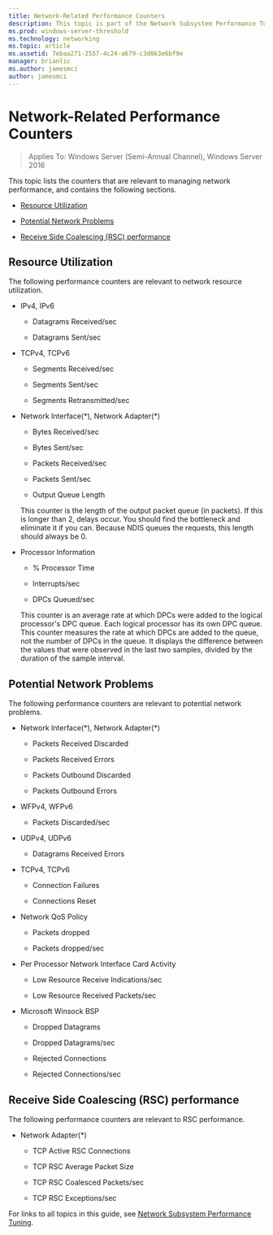 ```yaml
---
title: Network-Related Performance Counters
description: This topic is part of the Network Subsystem Performance Tuning guide for Windows Server 2016.
ms.prod: windows-server-threshold
ms.technology: networking
ms.topic: article
ms.assetid: 7ebaa271-2557-4c24-a679-c3d863e6bf9e
manager: brianlic
ms.author: jamesmci
author: jamesmci
---
```


# Network-Related Performance Counters

>Applies To: Windows Server (Semi-Annual Channel), Windows Server 2016

This topic lists the counters that are relevant to managing network performance, and contains the following sections.  
  
-   [Resource Utilization](#bkmk_ru)  
  
-   [Potential Network Problems](#bkmk_np)  
  
-   [Receive Side Coalescing (RSC) performance](#bkmk_rsc)  
  
##  <a name="bkmk_ru"></a> Resource Utilization  

The following performance counters are relevant to network resource utilization.  
  
-   IPv4, IPv6  
  
    -   Datagrams Received/sec  
  
    -   Datagrams Sent/sec  
  
-   TCPv4, TCPv6  
  
    -   Segments Received/sec  
  
    -   Segments Sent/sec  
  
    -   Segments Retransmitted/sec  
  
-   Network Interface(*), Network Adapter(\*)  
  
    -   Bytes Received/sec  
  
    -   Bytes Sent/sec  
  
    -   Packets Received/sec  
  
    -   Packets Sent/sec  
  
    -   Output Queue Length  
  
     This counter is the length of the output packet queue \(in packets\). If this is longer than 2, delays occur. You should find the bottleneck and eliminate it if you can. Because NDIS queues the requests, this length should always be 0.  
  
-   Processor Information  
  
    -   % Processor Time  
  
    -   Interrupts/sec  
  
    -   DPCs Queued/sec  
  
     This counter is an average rate at which DPCs were added to the logical processor's DPC queue. Each logical processor has its own DPC queue. This counter measures the rate at which DPCs are added to the queue, not the number of DPCs in the queue. It displays the difference between the values that were observed in the last two samples, divided by the duration of the sample interval.  
  
##  <a name="bkmk_np"></a> Potential Network Problems  

The following performance counters are relevant to potential network problems.  
  
-   Network Interface(*), Network Adapter(\*)  
  
    -   Packets Received Discarded  
  
    -   Packets Received Errors  
  
    -   Packets Outbound Discarded  
  
    -   Packets Outbound Errors  
  
-   WFPv4, WFPv6  
  
    -   Packets Discarded/sec

-   UDPv4, UDPv6

    -   Datagrams Received Errors  
  
-   TCPv4, TCPv6  
  
    -   Connection Failures  
  
    -   Connections Reset  
  
-   Network QoS Policy  
  
    -   Packets dropped  
  
    -   Packets dropped/sec  
  
-   Per Processor Network Interface Card Activity  
  
    -   Low Resource Receive Indications/sec  
  
    -   Low Resource Received Packets/sec  
  
-   Microsoft Winsock BSP  
  
    -   Dropped Datagrams  
  
    -   Dropped Datagrams/sec  
  
    -   Rejected Connections  
  
    -   Rejected Connections/sec  
  
##  <a name="bkmk_rsc"></a> Receive Side Coalescing (RSC) performance  

The following performance counters are relevant to RSC performance.  
  
-   Network Adapter(*)  
  
    -   TCP Active RSC Connections  
  
    -   TCP RSC Average Packet Size  
  
    -   TCP RSC Coalesced Packets/sec  
  
    -   TCP RSC Exceptions/sec

For links to all topics in this guide, see [Network Subsystem Performance Tuning](net-sub-performance-top.md).